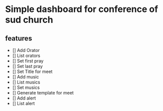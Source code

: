 # Simple dashboard for conference of sud church

## features

- [] Add Orator
- [] List orators
- [] Set first pray
- [] Set last pray
- [] Set Title for meet
- [] Add music
- [] List musics
- [] Set musics
- [] Generate template for meet
- [] Add alert
- [] List alert